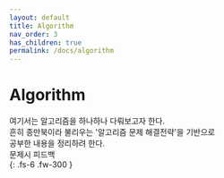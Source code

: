 ```yaml
---
layout: default
title: Algorithm
nav_order: 3
has_children: true
permalink: /docs/algorithm
---
```


# Algorithm

여기서는 알고리즘을 하나하나 다뤄보고자 한다.  
흔히 종만북이라 불리우는 '알고리즘 문제 해결전략'을 기반으로  
공부한 내용을 정리하려 한다.  
문제시 피드백  
{: .fs-6 .fw-300 }

